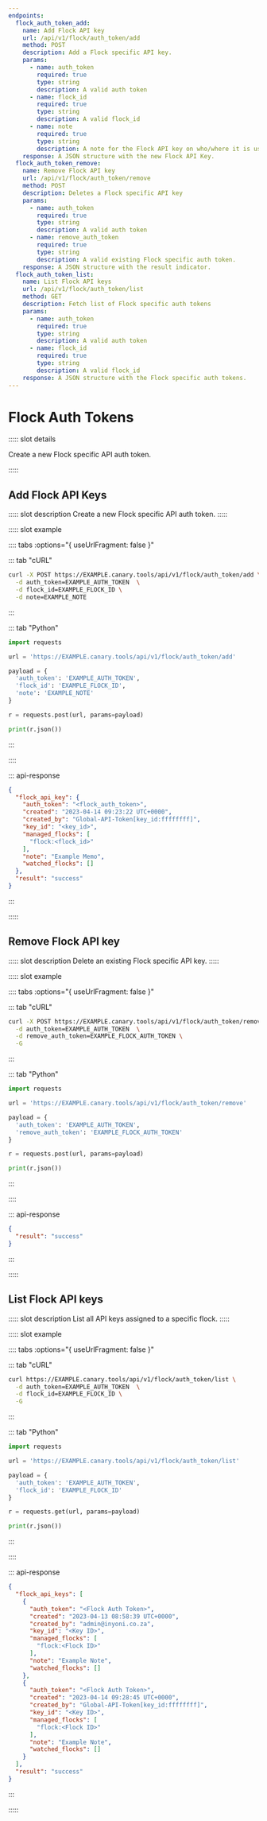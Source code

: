 ```yaml
---
endpoints:
  flock_auth_token_add:
    name: Add Flock API key
    url: /api/v1/flock/auth_token/add
    method: POST
    description: Add a Flock specific API key.
    params:
      - name: auth_token
        required: true
        type: string
        description: A valid auth token
      - name: flock_id
        required: true
        type: string
        description: A valid flock_id
      - name: note
        required: true
        type: string
        description: A note for the Flock API key on who/where it is used.
    response: A JSON structure with the new Flock API Key.
  flock_auth_token_remove:
    name: Remove Flock API key
    url: /api/v1/flock/auth_token/remove
    method: POST
    description: Deletes a Flock specific API key
    params:
      - name: auth_token
        required: true
        type: string
        description: A valid auth token
      - name: remove_auth_token
        required: true
        type: string
        description: A valid existing Flock specific auth token.
    response: A JSON structure with the result indicator.
  flock_auth_token_list:
    name: List Flock API keys
    url: /api/v1/flock/auth_token/list
    method: GET
    description: Fetch list of Flock specific auth tokens
    params:
      - name: auth_token
        required: true
        type: string
        description: A valid auth token
      - name: flock_id
        required: true
        type: string
        description: A valid flock_id
    response: A JSON structure with the Flock specific auth tokens.
---
```


# Flock Auth Tokens

<APIEndpoints :endpoints="$page.frontmatter.endpoints" :path="$page.regularPath">

::::: slot details

Create a new Flock specific API auth token.

:::::

</APIEndpoints>


## Add Flock API Keys

<APIDetails :endpoint="$page.frontmatter.endpoints.flock_auth_token_add">

::::: slot description
Create a new Flock specific API auth token.
:::::

::::: slot example

:::: tabs :options="{ useUrlFragment: false }"

::: tab "cURL"

``` bash
curl -X POST https://EXAMPLE.canary.tools/api/v1/flock/auth_token/add \
  -d auth_token=EXAMPLE_AUTH_TOKEN  \
  -d flock_id=EXAMPLE_FLOCK_ID \
  -d note=EXAMPLE_NOTE
```

:::

::: tab "Python"

``` python
import requests

url = 'https://EXAMPLE.canary.tools/api/v1/flock/auth_token/add'

payload = {
  'auth_token': 'EXAMPLE_AUTH_TOKEN',
  'flock_id': 'EXAMPLE_FLOCK_ID',
  'note': 'EXAMPLE_NOTE'
}

r = requests.post(url, params=payload)

print(r.json())
```

:::

::::

::: api-response
```json
{
  "flock_api_key": {
    "auth_token": "<flock_auth_token>", 
    "created": "2023-04-14 09:23:22 UTC+0000", 
    "created_by": "Global-API-Token[key_id:ffffffff]", 
    "key_id": "<key_id>", 
    "managed_flocks": [
      "flock:<flock_id>"
    ], 
    "note": "Example Memo", 
    "watched_flocks": []
  }, 
  "result": "success"
}
```
:::

:::::

</APIDetails>

## Remove Flock API key

<APIDetails :endpoint="$page.frontmatter.endpoints.flock_auth_token_remove">

::::: slot description
Delete an existing Flock specific API key.
:::::

::::: slot example

:::: tabs :options="{ useUrlFragment: false }"

::: tab "cURL"

``` bash
curl -X POST https://EXAMPLE.canary.tools/api/v1/flock/auth_token/remove \
  -d auth_token=EXAMPLE_AUTH_TOKEN  \
  -d remove_auth_token=EXAMPLE_FLOCK_AUTH_TOKEN \
  -G
```

:::

::: tab "Python"

``` python
import requests

url = 'https://EXAMPLE.canary.tools/api/v1/flock/auth_token/remove'

payload = {
  'auth_token': 'EXAMPLE_AUTH_TOKEN',
  'remove_auth_token': 'EXAMPLE_FLOCK_AUTH_TOKEN'
}

r = requests.post(url, params=payload)

print(r.json())
```

:::

::::

::: api-response
```json
{
  "result": "success"
}
```
:::

:::::

</APIDetails>

## List Flock API keys

<APIDetails :endpoint="$page.frontmatter.endpoints.flock_auth_token_list">

::::: slot description
List all API keys assigned to a specific flock.
:::::

::::: slot example

:::: tabs :options="{ useUrlFragment: false }"

::: tab "cURL"

``` bash
curl https://EXAMPLE.canary.tools/api/v1/flock/auth_token/list \
  -d auth_token=EXAMPLE_AUTH_TOKEN  \
  -d flock_id=EXAMPLE_FLOCK_ID \
  -G
```

:::

::: tab "Python"

``` python
import requests

url = 'https://EXAMPLE.canary.tools/api/v1/flock/auth_token/list'

payload = {
  'auth_token': 'EXAMPLE_AUTH_TOKEN',
  'flock_id': 'EXAMPLE_FLOCK_ID'
}

r = requests.get(url, params=payload)

print(r.json())
```

:::

::::

::: api-response
```json
{
  "flock_api_keys": [
    {
      "auth_token": "<Flock Auth Token>", 
      "created": "2023-04-13 08:58:39 UTC+0000", 
      "created_by": "admin@inyoni.co.za", 
      "key_id": "<Key ID>", 
      "managed_flocks": [
        "flock:<Flock ID>"
      ], 
      "note": "Example Note", 
      "watched_flocks": []
    }, 
    {
      "auth_token": "<Flock Auth Token>", 
      "created": "2023-04-14 09:28:45 UTC+0000", 
      "created_by": "Global-API-Token[key_id:ffffffff]", 
      "key_id": "<Key ID>", 
      "managed_flocks": [
        "flock:<Flock ID>"
      ], 
      "note": "Example Note", 
      "watched_flocks": []
    }
  ], 
  "result": "success"
}
```
:::

:::::

</APIDetails>